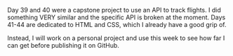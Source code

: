 Day 39 and 40 were a capstone project to use an API to track flights. I did something VERY similar and the specific API is broken at the moment.
Days 41-44 are dedicated to HTML and CSS, which I already have a good grip of.

Instead, I will work on a personal project and use this week to see how far I can get before publishing it on GitHub.